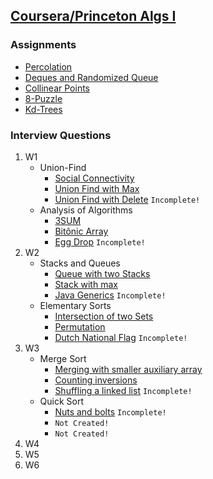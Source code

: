 
## [Coursera/Princeton Algs I](https://www.coursera.org/learn/algorithms-part1)

### Assignments
  * [Percolation](https://github.com/PedroASA/AlgsI/tree/master/src/Assignments/Percolation)
  * [Deques and Randomized Queue](https://github.com/PedroASA/AlgsI/tree/master/src/Assignments/Deque)
  * [Collinear Points](https://github.com/PedroASA/AlgsI/tree/master/src/Assignments/CollinearPoints)
  * [8-Puzzle](https://github.com/PedroASA/AlgsI/tree/master/src/Assignments/Puzzle)
  * [Kd-Trees](https://github.com/PedroASA/AlgsI/tree/master/src/Assignments/Kd-Trees)
  
### Interview Questions
1. W1
   * Union-Find
     - [Social Connectivity](https://github.com/PedroASA/AlgsI/tree/master/src/InterviewQuestions/W1/UnionFind/EX1)
     - [Union Find with Max](https://github.com/PedroASA/AlgsI/tree/master/src/InterviewQuestions/W1/UnionFind/EX2)
     - [Union Find with Delete](https://github.com/PedroASA/AlgsI/tree/master/src/InterviewQuestions/W1/UnionFind/EX3) ``` Incomplete! ```
   * Analysis of Algorithms
     - [3SUM](https://github.com/PedroASA/AlgsI/tree/master/src/InterviewQuestions/W1/AnalysisOfAlgorithms/Ex1)
     - [Bitônic Array](https://github.com/PedroASA/AlgsI/tree/master/src/InterviewQuestions/W1/AnalysisOfAlgorithms/Ex2)
     - [Egg Drop](https://github.com/PedroASA/AlgsI/tree/master/src/InterviewQuestions/W1/AnalysisOfAlgorithms/Ex3) ``` Incomplete! ```
2. W2
   * Stacks and Queues
     - [Queue with two Stacks](https://github.com/PedroASA/AlgsI/tree/master/src/InterviewQuestions/W2/StacksAndQueues/Ex1)
     - [Stack with max](https://github.com/PedroASA/AlgsI/tree/master/src/InterviewQuestions/W2/StacksAndQueues/Ex2)
     - [Java Generics](https://github.com/PedroASA/AlgsI/tree/master/src/InterviewQuestions/W2/StacksAndQueues/Ex3)  ``` Incomplete! ```
   * Elementary Sorts
     - [Intersection of two Sets](https://github.com/PedroASA/AlgsI/tree/master/src/InterviewQuestions/W2/ElementarySorts/Ex1)
     - [Permutation](https://github.com/PedroASA/AlgsI/tree/master/src/InterviewQuestions/W2/ElementarySorts/Ex2)
     - [Dutch National Flag](https://github.com/PedroASA/AlgsI/tree/master/src/InterviewQuestions/W2/ElementarySorts/Ex3)  ``` Incomplete! ```
3. W3
    * Merge Sort
      - [Merging with smaller auxiliary array](https://github.com/PedroASA/AlgsI/tree/master/src/InterviewQuestions/W3/MergeSort/Ex1)
      - [Counting inversions](https://github.com/PedroASA/AlgsI/tree/master/src/InterviewQuestions/W3/MergeSort/Ex2)
      - [Shuffling a linked list](https://github.com/PedroASA/AlgsI/tree/master/src/InterviewQuestions/W3/MergeSort/Ex3)  ``` Incomplete! ```
   * Quick Sort
     - [Nuts and bolts](https://github.com/PedroASA/AlgsI/tree/master/src/InterviewQuestions/W3/QuickSort/Ex1)  ``` Incomplete! ```
     - [](https://github.com/PedroASA/AlgsI/tree/master/src/InterviewQuestions/W3/QuickSort/Ex2)  ``` Not Created! ```
     - [](https://github.com/PedroASA/AlgsI/tree/master/src/InterviewQuestions/W3/QuickSort/Ex3)  ``` Not Created! ```
4. W4
5. W5
6. W6
